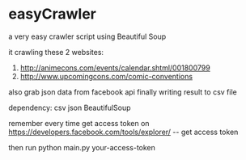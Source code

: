 # easyCrawler
a very easy crawler script using Beautiful Soup

it crawling these 2 websites: 
1) http://animecons.com/events/calendar.shtml/001800799
2) http://www.upcomingcons.com/comic-conventions

also grab json data from facebook api
finally writing result to csv file 

dependency: csv json BeautifulSoup

remember every time get access token on https://developers.facebook.com/tools/explorer/ -- get access token

then run python main.py your-access-token